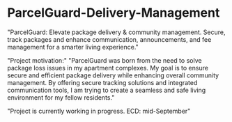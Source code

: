 # ParcelGuard-Delivery-Management
"ParcelGuard: Elevate package delivery &amp; community management. Secure, track packages and enhance communication, announcements, and fee management for a smarter living experience."

"Project motivation:"
"ParcelGuard was born from the need to solve package loss issues in my apartment complexes. My goal is to ensure secure and efficient package delivery while enhancing overall community management. By offering secure tracking solutions and integrated communication tools, I am trying to create a seamless and safe living environment for my fellow residents."

"Project is currently working in progress. ECD: mid-September"
